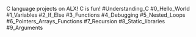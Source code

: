 
C language projects on ALX!
C is fun!
#Understanding_C 
#0_Hello_World 
#1_Variables 
#2_If_Else 
#3_Functions 
#4_Debugging 
#5_Nested_Loops 
#6_Pointers_Arrays_Functions 
#7_Recursion 
#8_Static_libraries 
#9_Arguments 

























































